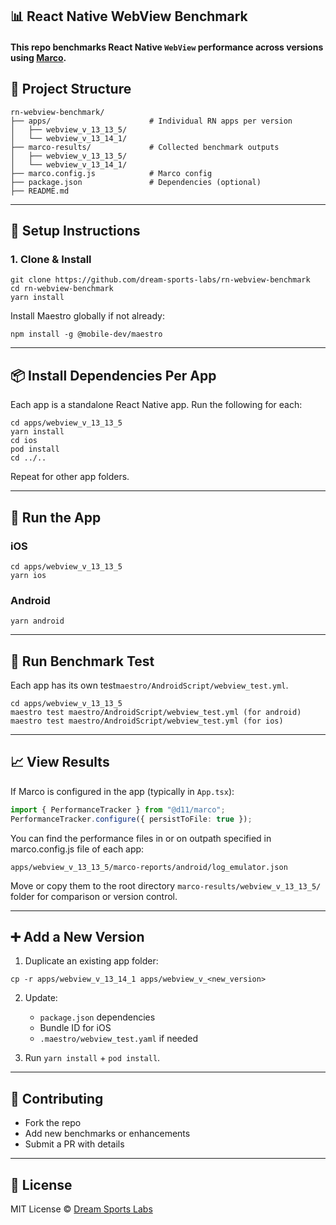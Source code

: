 ## 📊 React Native WebView Benchmark

#### This repo benchmarks React Native `WebView` performance across versions using [Marco](https://marco.dreamsportslabs.com).



## 📁 Project Structure

```
rn-webview-benchmark/
├── apps/                      # Individual RN apps per version
│   ├── webview_v_13_13_5/
│   └── webview_v_13_14_1/
├── marco-results/             # Collected benchmark outputs
│   ├── webview_v_13_13_5/
│   └── webview_v_13_14_1/
├── marco.config.js            # Marco config
├── package.json               # Dependencies (optional)
├── README.md
```

---

## 🔧 Setup Instructions

### 1. Clone & Install

```
git clone https://github.com/dream-sports-labs/rn-webview-benchmark
cd rn-webview-benchmark
yarn install
```

Install Maestro globally if not already:

```
npm install -g @mobile-dev/maestro
```

---

## 📦 Install Dependencies Per App

Each app is a standalone React Native app. Run the following for each:

```
cd apps/webview_v_13_13_5
yarn install
cd ios
pod install
cd ../..
```

Repeat for other app folders.

---

## 🚀 Run the App

### iOS

```
cd apps/webview_v_13_13_5
yarn ios
```

### Android

```
yarn android
```

---

## 🧪 Run Benchmark Test

Each app has its own test`maestro/AndroidScript/webview_test.yml`.

```
cd apps/webview_v_13_13_5
maestro test maestro/AndroidScript/webview_test.yml (for android)
maestro test maestro/AndroidScript/webview_test.yml (for ios)
```

---

## 📈 View Results

If Marco is configured in the app (typically in `App.tsx`):

```ts
import { PerformanceTracker } from "@d11/marco";
PerformanceTracker.configure({ persistToFile: true });
```

You can find the performance files in or on outpath specified in marco.config.js file of each app:

```
apps/webview_v_13_13_5/marco-reports/android/log_emulator.json
```

Move or copy them to the root directory `marco-results/webview_v_13_13_5/` folder for comparison or version control.

---

## ➕ Add a New Version

1. Duplicate an existing app folder:

```
cp -r apps/webview_v_13_14_1 apps/webview_v_<new_version>
```

2. Update:
    - `package.json` dependencies
    - Bundle ID for iOS
    - `.maestro/webview_test.yaml` if needed

3. Run `yarn install` + `pod install`.

---

## 🤝 Contributing

- Fork the repo
- Add new benchmarks or enhancements
- Submit a PR with details

---

## 🪪 License

MIT License © [Dream Sports Labs](https://github.com/dream-sports-labs)
